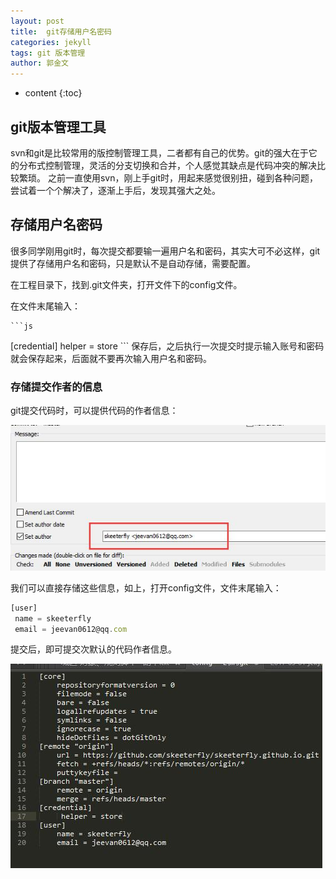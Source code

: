 ```yaml
---
layout: post
title:  git存储用户名密码 
categories: jekyll
tags: git 版本管理 
author: 郭金文
---
```

* content
{:toc}

## git版本管理工具

  svn和git是比较常用的版控制管理工具，二者都有自己的优势。git的强大在于它的分布式控制管理，灵活的分支切换和合并，个人感觉其缺点是代码冲突的解决比较繁琐。
  之前一直使用svn，刚上手git时，用起来感觉很别扭，碰到各种问题，尝试着一个个解决了，逐渐上手后，发现其强大之处。



## 存储用户名密码
  
   很多同学刚用git时，每次提交都要输一遍用户名和密码，其实大可不必这样，git提供了存储用户名和密码，只是默认不是自动存储，需要配置。

   在工程目录下，找到.git文件夹，打开文件下的config文件。

   在文件末尾输入：

    ```js
   [credential]
     helper = store
    ```
   保存后，之后执行一次提交时提示输入账号和密码就会保存起来，后面就不要再次输入用户名和密码。


### 存储提交作者的信息
  
   git提交代码时，可以提供代码的作者信息：

   ![](/images/skeeterfly/QQ截图20170803231150.jpg)

   
   我们可以直接存储这些信息，如上，打开config文件，文件末尾输入：
    
   ```js
   [user]
    name = skeeterfly
    email = jeevan0612@qq.com
   ```

  提交后，即可提交次默认的代码作者信息。

  ![](/images/skeeterfly/QQ截图20170803231314.jpg)
